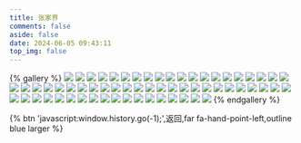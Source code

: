 ```yaml
---
title: 张家界
comments: false
aside: false
date: 2024-06-05 09:43:11
top_img: false
---
```


{% gallery %}
![](https://blogfiles.oss.fyz666.xyz/webp/34a7fbe3-6e30-46bf-bf7b-95485802511b.webp)
![](https://blogfiles.oss.fyz666.xyz/webp/494897b1-5175-4009-90ed-8d8b4c1083c9.webp)
![](https://blogfiles.oss.fyz666.xyz/webp/d52b9577-76be-4080-9a7b-690f849a1229.webp)
![](https://blogfiles.oss.fyz666.xyz/webp/177f575b-c95a-495f-bff3-7adbcc35c381.webp)
![](https://blogfiles.oss.fyz666.xyz/webp/5d60db21-379b-4521-90ab-7eb9dfffe983.webp)
![](https://blogfiles.oss.fyz666.xyz/webp/50bdb5f6-e40e-48ac-bd70-1ed65474737d.webp)
![](https://blogfiles.oss.fyz666.xyz/webp/fbdbba7f-018b-48e9-8636-0246e4add450.webp)
![](https://blogfiles.oss.fyz666.xyz/webp/4de5890f-3833-4e45-9de5-de0d6c9ce7df.webp)
![](https://blogfiles.oss.fyz666.xyz/webp/bf39e322-be28-471a-b804-cb00eaf87423.webp)
![](https://blogfiles.oss.fyz666.xyz/webp/1a6c661e-9eaf-4343-bf13-4ec9a20feac1.webp)
![](https://blogfiles.oss.fyz666.xyz/webp/01308bad-f80c-496c-b403-e08d7514bb21.webp)
![](https://blogfiles.oss.fyz666.xyz/webp/54f76af5-d7ff-405d-8fb5-36f5dbea3917.webp)
![](https://blogfiles.oss.fyz666.xyz/webp/330733d6-ae66-4197-8235-09d8bf32c18b.webp)
![](https://blogfiles.oss.fyz666.xyz/webp/443804dc-841a-4a36-8851-4473f11cb119.webp)
![](https://blogfiles.oss.fyz666.xyz/webp/f62575ec-2097-4668-b4b6-cc65c8c44d67.webp)
![](https://blogfiles.oss.fyz666.xyz/webp/04ff8a40-c9a6-4047-a021-94d2c48b362b.webp)
![](https://blogfiles.oss.fyz666.xyz/webp/6d1f2a34-176a-46b8-9fed-2a0468ffcf4b.webp)
![](https://blogfiles.oss.fyz666.xyz/webp/c8fddf42-8876-4e0f-a5d8-6a96b1dd9535.webp)
![](https://blogfiles.oss.fyz666.xyz/webp/e4652bd6-5d9f-4255-9ca8-1b0c592cb3ef.webp)
![](https://blogfiles.oss.fyz666.xyz/webp/c812eb9b-5de4-446b-a840-ebd10c3bcd61.webp)
![](https://blogfiles.oss.fyz666.xyz/webp/1232aeb5-86ce-4c8b-a324-11e9fb9d28d6.webp)
![](https://blogfiles.oss.fyz666.xyz/webp/4a9559f4-e562-4de3-a1e8-fc7bf370c480.webp)
![](https://blogfiles.oss.fyz666.xyz/webp/7f4b0023-0845-4709-8faa-e7684001d27f.webp)
![](https://blogfiles.oss.fyz666.xyz/webp/2d4bf808-7f6e-40c4-b2ea-81e09d2aad98.webp)
![](https://blogfiles.oss.fyz666.xyz/webp/f4a1645d-6f88-49a0-9a35-a46799b83cfb.webp)
![](https://blogfiles.oss.fyz666.xyz/webp/7c95eb1d-d2dd-48e8-96d2-30d199892e68.webp)
![](https://blogfiles.oss.fyz666.xyz/webp/65a8caf9-8b9d-4950-a32b-9bf5bc928044.webp)
![](https://blogfiles.oss.fyz666.xyz/webp/d959e223-3954-4824-866c-c22065e121be.webp)
![](https://blogfiles.oss.fyz666.xyz/webp/26ca7d16-6486-4c7b-a5bd-64eb51a28fc1.webp)
![](https://blogfiles.oss.fyz666.xyz/webp/39e68ffb-a7cc-4b21-a5b1-d8b21fb417c1.webp)
![](https://blogfiles.oss.fyz666.xyz/webp/87c770d0-e221-42ba-be38-e793e9cb2d51.webp)
![](https://blogfiles.oss.fyz666.xyz/webp/ca3a185a-35ed-4996-a233-590f05363521.webp)
![](https://blogfiles.oss.fyz666.xyz/webp/584003f7-b062-4dce-bfda-b1fb4788aac5.webp)
![](https://blogfiles.oss.fyz666.xyz/webp/a8871cef-b634-4653-a9fd-2ab79d7f4670.webp)
![](https://blogfiles.oss.fyz666.xyz/webp/674a681e-00da-4148-8a81-85fe8864b04a.webp)
![](https://blogfiles.oss.fyz666.xyz/webp/ac269223-e63d-44c8-9b61-e98806e8064d.webp)
![](https://blogfiles.oss.fyz666.xyz/webp/fa90d655-b098-4479-9e43-b5648fe94654.webp)
![](https://blogfiles.oss.fyz666.xyz/webp/fef14771-9652-429c-a580-7d0431d087aa.webp)
![](https://blogfiles.oss.fyz666.xyz/webp/56c45315-bbed-4485-9752-cc529db305e0.webp)
![](https://blogfiles.oss.fyz666.xyz/webp/be0f2236-fa29-4bc7-917a-3b7c6b195acb.webp)
![](https://blogfiles.oss.fyz666.xyz/webp/0934d029-7c99-41e6-8836-e6f37826cb1a.webp)
![](https://blogfiles.oss.fyz666.xyz/webp/1ad268b9-270c-4087-b225-c20764a7b64a.webp)
![](https://blogfiles.oss.fyz666.xyz/webp/c16c9dda-8cfd-4dfb-882e-bd82406c549e.webp)
![](https://blogfiles.oss.fyz666.xyz/webp/77bcff82-5031-489d-8ef8-a4abe75b71d4.webp)
![](https://blogfiles.oss.fyz666.xyz/webp/03193bcb-5f48-4859-8ff1-ffd5deec947a.webp)
![](https://blogfiles.oss.fyz666.xyz/webp/489864bd-7835-47ae-8122-bbae6b9e32a2.webp)
![](https://blogfiles.oss.fyz666.xyz/webp/c94ab8b1-d965-4aef-9382-b107ce1f071a.webp)
![](https://blogfiles.oss.fyz666.xyz/webp/b375fe9b-db98-4846-afd9-f1ff6856f79c.webp)
![](https://blogfiles.oss.fyz666.xyz/webp/3f8d7e65-f41b-4ee4-976f-017c4ee5d161.webp)
![](https://blogfiles.oss.fyz666.xyz/webp/8502ce34-95ad-40f6-b615-19c881d56542.webp)
![](https://blogfiles.oss.fyz666.xyz/webp/2c2aedb9-ac64-4b08-8d27-c6c1e9f1f911.webp)
![](https://blogfiles.oss.fyz666.xyz/webp/1fb46573-e8c3-4a47-9bda-57cff923a8fc.webp)
![](https://blogfiles.oss.fyz666.xyz/webp/5eef99db-972d-43a7-b429-0e2c80d537a0.webp)
![](https://blogfiles.oss.fyz666.xyz/webp/227b9285-f367-48b8-b587-8eefebfc8e0b.webp)
![](https://blogfiles.oss.fyz666.xyz/webp/0836d5e0-e540-4963-a1c9-c22b501e767c.webp)
![](https://blogfiles.oss.fyz666.xyz/webp/969eeb99-4efc-4f4d-b5df-775d47d0b6e1.webp)
![](https://blogfiles.oss.fyz666.xyz/webp/a4cc65b4-18e8-4f9b-b699-9766c2f7e499.webp)
![](https://blogfiles.oss.fyz666.xyz/webp/7ea83650-2506-4be5-a040-545a8500994e.webp)
![](https://blogfiles.oss.fyz666.xyz/webp/c0ff267b-a80d-414e-88fb-91991932767a.webp)
![](https://blogfiles.oss.fyz666.xyz/webp/0709116a-22ae-48e3-8499-f20cd43e19f5.webp)
![](https://blogfiles.oss.fyz666.xyz/webp/a8ce7da2-c34d-489a-ad3d-c8ee855bfd59.webp)
![](https://blogfiles.oss.fyz666.xyz/webp/d26ad307-f590-4036-911d-de5ef1a28bf5.webp)
![](https://blogfiles.oss.fyz666.xyz/webp/e3d3d9f9-24e5-4ce9-8a47-ba38350ea22f.webp)
{% endgallery %}

{% btn 'javascript:window.history.go(-1);',返回,far fa-hand-point-left,outline blue larger %}